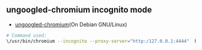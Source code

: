 ## ungoogled-chromium incognito mode

  * [ungoogled-chromium](https:/github.com/eyedeekay/various-i2p-browsers/tree/master/firefox.profile.i2p/ungoogled-chromium)(On Debian GNU/Linux)

```sh
# Command used:
\/usr/bin/chromium --incognito --proxy-server="http:/127.0.0.1:4444"  http:/rcwtb3h46mcsm4jkpg5buinikn3oxc7j54wgokxuupmyquifhuvq.b32.i2p/
```

